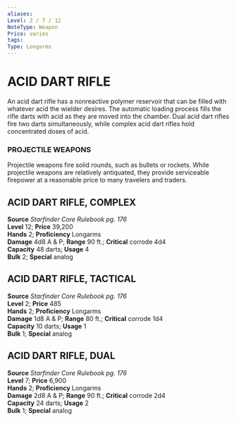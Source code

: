 ```yaml
---
aliases: 
Level: 2 / 7 / 12
NoteType: Weapon
Price: varies
tags: 
Type: Longarms
---
```

# ACID DART RIFLE
An acid dart rifle has a nonreactive polymer reservoir that can be filled with whatever acid the wielder desires. The automatic loading process fills the rifle darts with acid as they are moved into the chamber. Dual acid dart rifles fire two darts simultaneously, while complex acid dart rifles hold concentrated doses of acid.

### PROJECTILE WEAPONS

Projectile weapons fire solid rounds, such as bullets or rockets. While projectile weapons are relatively antiquated, they provide serviceable firepower at a reasonable price to many travelers and traders.  

##  ACID DART RIFLE, COMPLEX

**Source** _Starfinder Core Rulebook pg. 176_  
**Level** 12; **Price** 39,200  
**Hands** 2; **Proficiency** Longarms  
**Damage** 4d8 A & P; **Range** 90 ft.; **Critical** corrode 4d4  
**Capacity** 48 darts; **Usage** 4  
**Bulk** 2; **Special** analog

##  ACID DART RIFLE, TACTICAL

**Source** _Starfinder Core Rulebook pg. 176_  
**Level** 2; **Price** 485  
**Hands** 2; **Proficiency** Longarms  
**Damage** 1d8 A & P; **Range** 80 ft.; **Critical** corrode 1d4  
**Capacity** 10 darts; **Usage** 1  
**Bulk** 1; **Special** analog

##  ACID DART RIFLE, DUAL

**Source** _Starfinder Core Rulebook pg. 176_  
**Level** 7; **Price** 6,900  
**Hands** 2; **Proficiency** Longarms  
**Damage** 2d8 A & P; **Range** 90 ft.; **Critical** corrode 2d4  
**Capacity** 24 darts; **Usage** 2  
**Bulk** 1; **Special** analog
